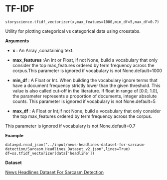 # TF-IDF

```python3
storyscience.tfidf_vectorizer(x,max_featues=1000,min_df=5,max_df=0.7)
```
Utility for plotting categorical vs categorical data using crosstabs.

**Arguments**

- **x** : An Array ,conataining text.
- **max_features** :An Int or Float, if not None, build a vocabulary that only consider the top max_features ordered by term frequency across the corpus.This parameter is ignored if vocabulary is not None.default=1000
- **min_df** : A Float or Int. When building the vocabulary ignore terms that have a document frequency strictly lower than the given threshold. This value is also called cut-off in the literature. If float in range of [0.0, 1.0], the parameter represents a proportion of documents, integer absolute counts. This parameter is ignored if vocabulary is not None.default=5

- **max_df** : A Float or Int,if not None, build a vocabulary that only consider the top max_features ordered by term frequency across the corpus.

This parameter is ignored if vocabulary is not None.default=0.7

**Example**

```
data=pd.read_json("../input/news-headlines-dataset-for-sarcasm-detection/Sarcasm_Headlines_Dataset_v2.json",lines=True)
df=ss.tfidf_vectorizer(data['headline'])
```
**Dataset**

<a href="https://www.kaggle.com/rmisra/news-headlines-dataset-for-sarcasm-detection" target="_blank">News Headlines Dataset For Sarcasm Detection</a>







